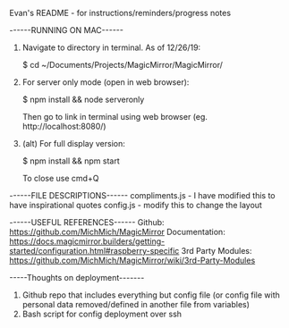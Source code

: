 Evan's README - for instructions/reminders/progress notes

------RUNNING ON MAC------
1. Navigate to directory in terminal. As of 12/26/19:

   $   cd ~/Documents/Projects/MagicMirror/MagicMirror/

2. For server only mode (open in web browser):

   $   npm install && node serveronly

   Then go to link in terminal using web browser (eg. http://localhost:8080/)

2. (alt) For full display version:

   $   npm install && npm start

   To close use cmd+Q



------FILE DESCRIPTIONS------
compliments.js - I have modified this to have inspirational quotes
config.js - modify this to change the layout



------USEFUL REFERENCES------
Github: https://github.com/MichMich/MagicMirror
Documentation: https://docs.magicmirror.builders/getting-started/configuration.html#raspberry-specific
3rd Party Modules: https://github.com/MichMich/MagicMirror/wiki/3rd-Party-Modules


-----Thoughts on deployment-------
1. Github repo that includes everything but config file (or config file with personal data removed/defined in another file from variables)
2. Bash script for config deployment over ssh